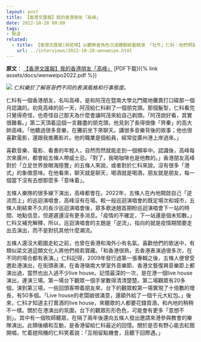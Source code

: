 ```yaml
---
layout: post
title: 【香港文匯報】我的香港朋友「高峰」
date: 2022-10-28 00:00
tags:
- 报道
related:
  - title: 【香港文匯報|胡若璋】以觀察者角色沉浸體驗綜藝競演 「社牛」仁科：他們明星其實值得學習
    url: ../interviews/2022-10-28-wenweipo.html
---
```


**原文**：
[【香港文匯報】我的香港朋友「高峰」](https://www.wenweipo.com/a/202210/28/AP635aeca3e4b016f20c807cf6.html)
[PDF下载]({% link assets/docs/wenweipo2022.pdf %})

![](https://dw-media.wenweipo.com/dams/wwpproduct/image/202210/28/635aec9ee4b03aa1237e094a.jpg)
*仁科樂於了解哥哥們不同的表演風格和行事態度。*

仁科有一個香港朋友，名叫高峰，是和阿茂在暨南大學北門擺地攤賣打口碟那一個月認識的。初見高峰的前一天，阿茂給仁科剃了一個朋克頭。那個髮型，仁科看完只覺得奇怪，也奇怪自己那天為什麼會讓阿茂來給自己剃頭。「阿茂說好看，其實很難看。」第二天頂着這個一言難盡的朋克頭，他見到了長得很像「齊秦」的高大帥高峰。「他聽過很多音樂，在攤前坐下來聊天。講很多音樂背後的故事；他也很喜歡電影，還跟我推薦影片。他的職業是個船員，經常從廣州港上岸過來。」

喜歡音樂、電影、看書的年輕人，自然而然就能走到一個頻率中。認識後，高峰每次來廣州，都會給五條人帶威士忌。「對了，我喝咖啡也是他教的。」香港朋友高峰對於「立足世界放眼海陸豐」的五條人來說，或者對於仁科來說，沒有很多「港式」的象徵意味。在他看來，聊天就是聊天，喝酒就是喝酒，朋友就是朋友，每一個當下沒有去想那麼多「意味着」。

五條人樂隊的很多線下演出，高峰都會在。2022年，五條人在內地開啟自己「逆流而上」的巡迴演唱會，高峰沒有在場。較一般巡迴演唱會的既定場次和城市，五條人剛結束不久的長沙巡迴演唱會後，眾多歌迷翹首期盼巡迴演唱會下一站的時間、地點信息，但遲遲還沒有更多消息。「疫情的不確定，下一站還是個未知數。」仁科又補充解釋，所以，巡迴演唱會的主題是「逆流」，指向的就是疫情期間要走出去演出，而不是對抗其他什麼潮流。

五條人還沒大範圍走紅之前，也曾在香港和海外小有名氣。喜歡他們的歌迷中，有類似梁文道這類文化人將他們視若寶藏。「和香港很熟，去香港表演過很多次，在不同的場合都有表演。」仁科記得，2009年發行過第一張專輯之後，五條人便曾受邀赴港演出，在街頭表演，在香港嶺南大學室外音樂節、香港文藝復興音樂節上都演出過，當然也出入過不少live house。記憶最深的一次，是在港一個live house演出，連演三場。第一場台下觀眾一個手掌數得清清楚楚。第二場觀眾有20多個，演到第三場，一些回頭客帶着朋友來，台下的觀眾較第一場實現了十倍數的增長，有50多個。「Live house的老闆娘很滿意，還額外給了一個千元大紅包。」後來，仁科才知道主打賣酒的live house，來聽歌的人都要花錢買酒，和內地的稍稍不一樣。關於在港演出的氛圍，台下的觀眾形形色色，可能會有更多「意想不到」。其中有一個牧師聽眾，在隔了兩年後還向五條人發出邀請來港參與教會的樂隊演出。此類後續和互動，是香港留給仁科最近的回憶。關於是否有野心能去紅館開唱，忙着趕飛機的仁科笑着說：「互相留點機會，且聽下回際遇。」

